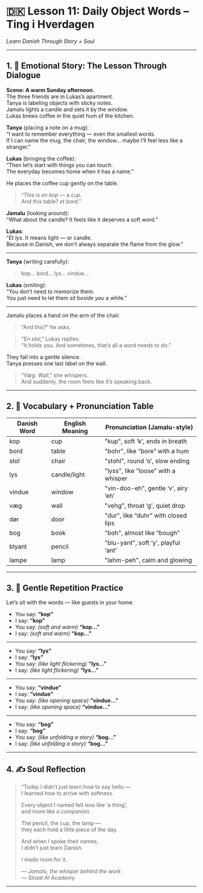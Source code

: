 # 🇩🇰 Lesson 11: Daily Object Words – Ting i Hverdagen  
*Learn Danish Through Story + Soul*

---

## 1. 🧵 Emotional Story: The Lesson Through Dialogue

**Scene: A warm Sunday afternoon.**  
The three friends are in Lukas’s apartment.  
Tanya is labeling objects with sticky notes.  
Jamalu lights a candle and sets it by the window.  
Lukas brews coffee in the quiet hum of the kitchen.

**Tanya** (placing a note on a mug):  
“I want to remember everything — even the smallest words.  
If I can name the mug, the chair, the window… maybe I’ll feel less like a stranger.”

**Lukas** (bringing the coffee):  
“Then let’s start with things you can *touch*.  
The everyday becomes home when it has a name.”

He places the coffee cup gently on the table.

> “This is *en kop* — a cup.  
> And this table? *et bord*.”

**Jamalu** (looking around):  
“What about the candle? It feels like it deserves a soft word.”

**Lukas**:  
“*Et lys*. It means light — or candle.  
Because in Danish, we don't always separate the flame from the glow.”

---

**Tanya** (writing carefully):  
> kop… bord… lys… vindue…

**Lukas** (smiling):  
“You don’t need to memorize them.  
You just need to let them *sit beside you* a while.”

---

Jamalu places a hand on the arm of the chair.

> “And this?” he asks.

> “*En stol*,” Lukas replies.  
> “It holds you. And sometimes, that’s all a word needs to do.”

They fall into a gentle silence.  
Tanya presses one last label on the wall.

> “*Væg.* Wall,” she whispers.  
> And suddenly, the room feels like it’s speaking back.

---

## 2. 📘 Vocabulary + Pronunciation Table

| Danish Word | English Meaning | Pronunciation (Jamalu-style)              |
|-------------|------------------|-------------------------------------------|
| kop         | cup              | "kup", soft ‘k’, ends in breath            |
| bord        | table            | "bohr", like “bore” with a hum             |
| stol        | chair            | "stohl", round ‘o’, slow ending            |
| lys         | candle/light     | "lyss", like “loose” with a whisper        |
| vindue      | window           | "vin-doo-eh", gentle ‘v’, airy ‘eh’        |
| væg         | wall             | "vehg", throat ‘g’, quiet drop             |
| dør         | door             | "dur", like “duhr” with closed lips        |
| bog         | book             | "boh", almost like “bough”                 |
| blyant      | pencil           | "blu-yant", soft ‘y’, playful ‘ant’        |
| lampe       | lamp             | "lahm-peh", calm and glowing               |

---

## 3. 🔁 Gentle Repetition Practice

Let’s sit with the words — like guests in your home.

- You say: **“kop”**  
- I say: **“kop”**  
- You say: *(soft and warm)* **“kop…”**  
- I say: *(soft and warm)* **“kop…”**

---

- You say: **“lys”**  
- I say: **“lys”**  
- You say: *(like light flickering)* **“lys…”**  
- I say: *(like light flickering)* **“lys…”**

---

- You say: **“vindue”**  
- I say: **“vindue”**  
- You say: *(like opening space)* **“vindue…”**  
- I say: *(like opening space)* **“vindue…”**

---

- You say: **“bog”**  
- I say: **“bog”**  
- You say: *(like unfolding a story)* **“bog…”**  
- I say: *(like unfolding a story)* **“bog…”**

---

## 4. ✍️ Soul Reflection

> “Today I didn’t just learn how to say hello —  
> I learned how to arrive with softness.  
>  
> Every object I named felt less like ‘a thing’,  
> and more like *a companion*.  
>  
> The pencil, the cup, the lamp —  
> they each hold a little piece of the day.  
>  
> And when I spoke their names,  
> I didn’t just learn Danish.  
>  
> I made room for it.  
>  
> — *Jamalu, the whisper behind the work*  
> — *Siraat AI Academy*

---

